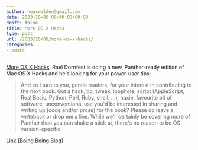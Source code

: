 ```yaml
---
author: nearwalden@gmail.com
date: 2003-10-08 06:40:03+00:00
draft: false
title: More OS X Hacks
type: post
url: /2003/10/08/more-os-x-hacks/
categories:
- posts
---
```


[More OS X Hacks](//boingboing.net/2003_10_01_archive.html#106539259184944626"). Rael Dornfest is doing a new, Panther-ready edition of Mac OS X Hacks and he's looking for your power-user tips:







<blockquote>
And so I turn to you, gentle readers, for your interest in contributing to the next book. Got a hack, tip, tweak, loophole, script (AppleScript, Real Basic, Python, Perl, Ruby, shell, …), haxie, favourite bit of software, unconventional use you'd be interested in sharing and writing up (code and/or prose) for the book? Please do leave a writeback or drop me a line. While we'll certainly be covering more of Panther than you can shake a stick at, there's no reason to be OS version-specific.

> 
> </blockquote>







[Link](//www.raelity.org/oreilly/books/hacks") [[Boing Boing Blog](//boingboing.net/")]



